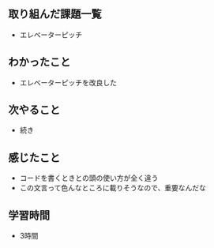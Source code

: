 ## 取り組んだ課題一覧
- エレベーターピッチ    

## わかったこと
- エレベーターピッチを改良した

## 次やること
- 続き

## 感じたこと
- コードを書くときとの頭の使い方が全く違う
- この文言って色んなところに載りそうなので、重要なんだな

## 学習時間
- 3時間